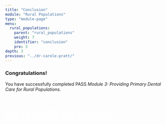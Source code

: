 ```yaml
---
title: "Conclusion"
module: "Rural Populations"
type: "module-page"
menu:
  rural_populations:
    parent: "rural_populations"
    weight: 7
    identifier: "conclusion"
    pre: 3
depth: 3
previous: "../dr-carole-pratt/"
---
```

<h3>Congratulations!</h3><div class="pageblock"><p>You have successfully completed PASS  <i>Module 3: Providing Primary Dental Care for Rural Populations.</i></p>
<p style="font-size: XX-large; padding-top: 20px;"><a class="btn btn-info" href="/." style="color: #fff;"><span class="glyphicon glyphicon-home"></span> Go to PASS Homepage</a></p>
</div>